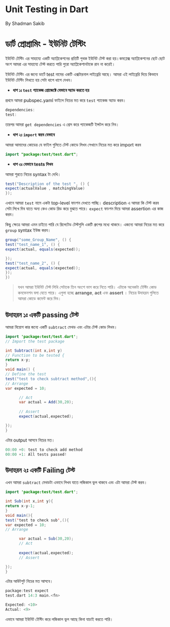 # Unit Testing in Dart

By Shadman Sakib

# ডার্ট প্রোগ্রামিং - ইউনিট টেস্টিং

ইউনিট টেস্টিং এর সাহায্যে একটি অ্যাপ্লিকেশনের প্রতিটি পৃথক ইউনিট টেস্ট করা হয়।কমপ্লেক্স অ্যাপ্লিকেশনের ছোট ছোট অংশ আমরা
এর সাহায্যে টেস্ট করতে পারি পুরো অ্যাপ্লিকেশানটাকে রান না করেই।

ইউনিট টেস্টিং এর জন্যে ডার্টে test নামের একটি এক্সটারনাল লাইব্রেরি আছে। আমরা এই লাইব্রেরি দিয়ে কিভাবে ইউনিট টেস্টিং
লিখতে হয় সেটা ধাপে ধাপে দেখব।

* **ধাপ ১ঃ `test` প্যাকেজ প্রোজেক্টে যেভাবে অ্যাড করতে হয়**

প্রথমে আমরা pubspec.yaml ফাইলে নিচের মত করে `test` প্যাকেজ অ্যাড করব।

```Java
dependencies:
test:
```

তারপর আমরা `get dependencies` এ প্রেস করে প্যাকেজটি ইন্সটল করে নিব।

* **ধাপ ২ঃ `import` করব যেভাবে**

আমরা আমাদের কোডের যে ফাইল গুলিতে টেস্ট কোডে লিখব সেখানে নিচের মত করে import করব

```Java
import "package:test/test.dart";
```

* **ধাপ ৩ঃ যেভাবে tests লিখব**

আমরা শুরতে নিচের syntax টা দেখি।

```Java
test("Description of the test ", () {  
expect(actualValue , matchingValue)
});
```

এখানে আমরা `test` নামে একটা top-level ফাংশন দেখতে পাচ্ছি। description এ আমরা কি টেস্ট করব সেটা লিখে দিব যাতে অন্য কেও
কোড
রিড করে বুঝতে পারে। `expect` ফাংশন দিয়ে আমরা assertion এর কাজ করব।

কিছু ক্ষেত্রে আমরা এমন চাইতে পারি যে রিলেটেড টেস্টগুলি একটি গ্রুপের মধ্যে থাকবে। এজন্যে আমরা নিচের মত করে `group` syntax
ইউজ করব।

```Java
group("some_Group_Name", () {
test("test_name_1", () {
expect(actual, equals(expected));

});  
test("test_name_2", () {
expect(actual, equals(expected));
});
})
```

> যখন আমরা ইউনিট টেস্ট লিখি সেটাকে তিন অংশে ভাগ করে নিতে পারি। এটাকে অনেকটা টেস্টিং কোড কনভেনশন বলা যেতে পারে। এগুলা
> হচ্ছে
**arrange**, **act** এবং **assert** ।
> নিচের উদাহরন গুলিতে আমরা কোডে কমেন্ট করে দিব।

## উদাহরন ১ঃ একটি passing টেস্ট

আমরা বিয়োগ কার জন্যে একটি `subtract` মেথড এবং এটার টেস্ট কোড লিখব।

```Java
import 'package:test/test.dart';      
// Import the test package

int Subtract(int x,int y)                  
// Function to be tested {
return x-y;
}  
void main() {
// Define the test
test("test to check subtract method",(){  
// Arrange
var expected = 10;

      // Act 
      var actual = Add(30,20); 
      
      // Assert 
      expect(actual,expected); 

});
}
```

এটার output আসবে নিচের মত।

```Java
00:00 +0: test to check add method
00:00 +1: All tests passed!
```

## উদাহরন ২ঃ একটি Failing টেস্ট

এখন আমরা `subtract` মেথডটা এভাবে লিখব যাতে লজিকাল ভুল থাকবে এবং এটা আমরা টেস্ট করব।

```Java
import 'package:test/test.dart';

int Sub(int x,int y){
return x-y-1;
}  
void main(){
test('test to check sub',(){
var expected = 10;   
// Arrange

      var actual = Sub(30,20);  
      // Act 
      
      expect(actual,expected);  
      // Assert 

});
}
```

এটার আউটপুট নিচের মত আসবে।

```Swift
package:test expect
test.dart 14:3 main.<fn>

Expected: <10>
Actual: <9>
```

এভাবে আমরা ইউনিট টেস্টিং করে লজিকাল ভুল আছে কিনা যাচাই করতে পারি। 

